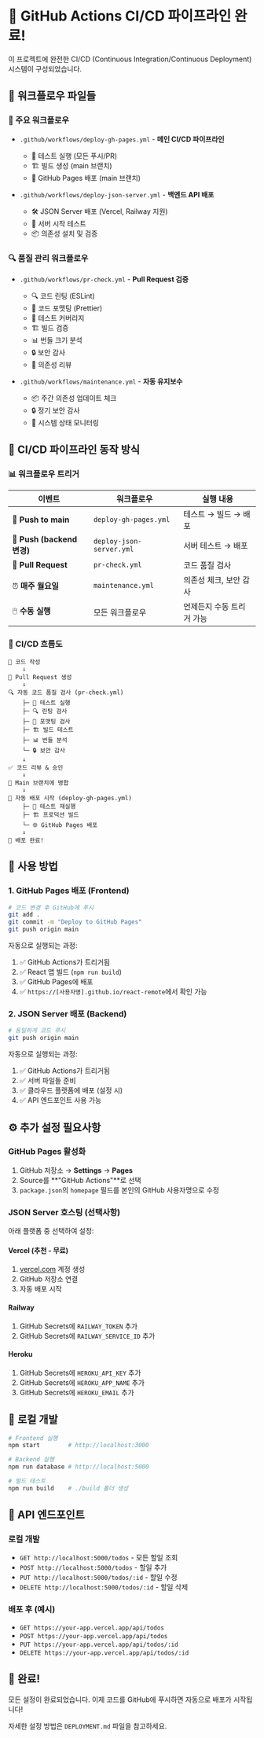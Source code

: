# 🚀 GitHub Actions CI/CD 파이프라인 완료!

이 프로젝트에 완전한 CI/CD (Continuous Integration/Continuous Deployment) 시스템이 구성되었습니다.

## 📁 워크플로우 파일들

### 🎯 주요 워크플로우
- `.github/workflows/deploy-gh-pages.yml` - **메인 CI/CD 파이프라인**
  - 🧪 테스트 실행 (모든 푸시/PR)
  - 🏗️ 빌드 생성 (main 브랜치)
  - 🚀 GitHub Pages 배포 (main 브랜치)

- `.github/workflows/deploy-json-server.yml` - **백엔드 API 배포**
  - 🛠️ JSON Server 배포 (Vercel, Railway 지원)
  - 🧪 서버 시작 테스트
  - 📦 의존성 설치 및 검증

### 🔍 품질 관리 워크플로우
- `.github/workflows/pr-check.yml` - **Pull Request 검증**
  - 🔍 코드 린팅 (ESLint)
  - 🎨 코드 포맷팅 (Prettier)
  - 🧪 테스트 커버리지
  - 🏗️ 빌드 검증
  - 📊 번들 크기 분석
  - 🔒 보안 감사
  - 🔐 의존성 리뷰

- `.github/workflows/maintenance.yml` - **자동 유지보수**
  - 📦 주간 의존성 업데이트 체크
  - 🔒 정기 보안 감사
  - 🏥 시스템 상태 모니터링


## 🎯 CI/CD 파이프라인 동작 방식

### 📊 워크플로우 트리거

| 이벤트 | 워크플로우 | 실행 내용 |
|--------|------------|-----------|
| 🔀 **Push to main** | `deploy-gh-pages.yml` | 테스트 → 빌드 → 배포 |
| 🔀 **Push (backend 변경)** | `deploy-json-server.yml` | 서버 테스트 → 배포 |
| 🔄 **Pull Request** | `pr-check.yml` | 코드 품질 검사 |
| ⏰ **매주 월요일** | `maintenance.yml` | 의존성 체크, 보안 감사 |
| 🖱️ **수동 실행** | 모든 워크플로우 | 언제든지 수동 트리거 가능 |

### 🔄 CI/CD 흐름도

```
📝 코드 작성
    ↓
🔄 Pull Request 생성
    ↓
🔍 자동 코드 품질 검사 (pr-check.yml)
    ├─ 🧪 테스트 실행
    ├─ 🔍 린팅 검사
    ├─ 🎨 포맷팅 검사
    ├─ 🏗️ 빌드 테스트
    ├─ 📊 번들 분석
    └─ 🔒 보안 감사
    ↓
✅ 코드 리뷰 & 승인
    ↓
🔄 Main 브랜치에 병합
    ↓
🚀 자동 배포 시작 (deploy-gh-pages.yml)
    ├─ 🧪 테스트 재실행
    ├─ 🏗️ 프로덕션 빌드
    └─ 🌐 GitHub Pages 배포
    ↓
🎉 배포 완료!
```

## 🎯 사용 방법

### 1. GitHub Pages 배포 (Frontend)
```bash
# 코드 변경 후 GitHub에 푸시
git add .
git commit -m "Deploy to GitHub Pages"
git push origin main
```

자동으로 실행되는 과정:
1. ✅ GitHub Actions가 트리거됨
2. ✅ React 앱 빌드 (`npm run build`)
3. ✅ GitHub Pages에 배포
4. ✅ `https://[사용자명].github.io/react-remote`에서 확인 가능

### 2. JSON Server 배포 (Backend)
```bash
# 동일하게 코드 푸시
git push origin main
```

자동으로 실행되는 과정:
1. ✅ GitHub Actions가 트리거됨
2. ✅ 서버 파일들 준비
3. ✅ 클라우드 플랫폼에 배포 (설정 시)
4. ✅ API 엔드포인트 사용 가능

## ⚙️ 추가 설정 필요사항

### GitHub Pages 활성화
1. GitHub 저장소 → **Settings** → **Pages**
2. Source를 **"GitHub Actions"**로 선택
3. `package.json`의 `homepage` 필드를 본인의 GitHub 사용자명으로 수정

### JSON Server 호스팅 (선택사항)
아래 플랫폼 중 선택하여 설정:

#### Vercel (추천 - 무료)
1. [vercel.com](https://vercel.com) 계정 생성
2. GitHub 저장소 연결
3. 자동 배포 시작

#### Railway
1. GitHub Secrets에 `RAILWAY_TOKEN` 추가
2. GitHub Secrets에 `RAILWAY_SERVICE_ID` 추가

#### Heroku
1. GitHub Secrets에 `HEROKU_API_KEY` 추가
2. GitHub Secrets에 `HEROKU_APP_NAME` 추가
3. GitHub Secrets에 `HEROKU_EMAIL` 추가

## 🔄 로컬 개발

```bash
# Frontend 실행
npm start        # http://localhost:3000

# Backend 실행  
npm run database # http://localhost:5000

# 빌드 테스트
npm run build    # ./build 폴더 생성
```

## 📱 API 엔드포인트

### 로컬 개발
- `GET http://localhost:5000/todos` - 모든 할일 조회
- `POST http://localhost:5000/todos` - 할일 추가
- `PUT http://localhost:5000/todos/:id` - 할일 수정
- `DELETE http://localhost:5000/todos/:id` - 할일 삭제

### 배포 후 (예시)
- `GET https://your-app.vercel.app/api/todos`
- `POST https://your-app.vercel.app/api/todos`
- `PUT https://your-app.vercel.app/api/todos/:id`
- `DELETE https://your-app.vercel.app/api/todos/:id`

## 🎉 완료!

모든 설정이 완료되었습니다. 이제 코드를 GitHub에 푸시하면 자동으로 배포가 시작됩니다!

자세한 설정 방법은 `DEPLOYMENT.md` 파일을 참고하세요.
